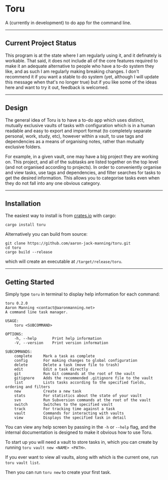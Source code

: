 # Toru

A (currently in development) to do app for the command line.

---

## Current Project Status

This program is at the state where I am regularly using it, and it definately is workable. That said, it does not include all of the core features required to make it an adequate alternative to people who have a to-do system they like, and as such I am regularly making breaking changes. I don't recommend it if you want a stable to do system (yet, although I will update this message when that's no longer true) but if you like some of the ideas here and want to try it out, feedback is welcomed.

---

## Design

The general idea of Toru is to have a to-do app which uses distinct, mutually exclusive vaults of tasks with configuration which is in a human readable and easy to export and import format (to completely separate personal, work, study, etc), however within a vault, to use tags and dependencies as a means of organising notes, rather than mutually exclusive folders.

For example, in a given vault, one may have a big project they are working on. This project, and all of the subtasks are listed together on the top level (and not organised according to projects). In order to conveniently organise and view tasks, use tags and dependencies, and filter searches for tasks to get the desired information. This allows you to categorise tasks even when they do not fall into any one obvious category.

---

## Installation

The easiest way to install is from [crates.io](https://crates.io/crates/toru) with cargo:

```
cargo install toru
```

Alternatively you can build from source:

```
git clone https://github.com/aaron-jack-manning/toru.git
cd toru
cargo build --release
```

which will create an executable at `/target/release/toru`.

---

## Getting Started

Simply type `toru` in terminal to display help information for each command:

```
toru 0.2.0
Aaron Manning <contact@aaronmanning.net>
A command line task manager.

USAGE:
    toru <SUBCOMMAND>

OPTIONS:
    -h, --help       Print help information
    -V, --version    Print version information

SUBCOMMANDS:
    complete     Mark a task as complete
    config       For making changes to global configuration
    delete       Delete a task (move file to trash)
    edit         Edit a task directly
    git          Run Git commands at the root of the vault
    gitignore    Adds the recommended .gitignore file to the vault
    list         Lists tasks according to the specified fields, ordering and filters
    new          Create a new task
    stats        For statistics about the state of your vault
    svn          Run Subversion commands at the root of the vault
    switch       Switches to the specified vault
    track        For tracking time against a task
    vault        Commands for interacting with vaults
    view         Displays the specified task in detail
```

You can view any help screen by passing in the `-h` or `--help` flag, and the internal documentation is designed to make it obvious how to use Toru.

To start up you will need a vault to store tasks in, which you can create by running `toru vault new <NAME> <PATH>`.

If you ever want to view all vaults, along with which is the current one, run `toru vault list`.

Then you can run `toru new` to create your first task.
